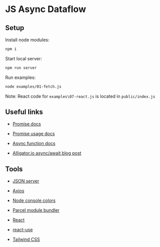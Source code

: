 # JS Async Dataflow

## Setup

Install node modules:
```sh
npm i
```

Start local server:
```sh
npm run server
```

Run examples:
```sh
node examples/01-fetch.js
```

Note: React code for ```examples\07-react.js``` is located in ```public/index.js```

## Useful links
* [Promise docs](https://developer.mozilla.org/en-US/docs/Web/JavaScript/Reference/Global_Objects/Promise)

* [Promise usage docs](https://developer.mozilla.org/en-US/docs/Web/JavaScript/Guide/Using_promises)

* [Async function docs](https://developer.mozilla.org/en-US/docs/Web/JavaScript/Reference/Statements/async_function)

* [Alligator.io async/await blog post](https://alligator.io/js/async-functions/)


## Tools
* [JSON server](https://github.com/typicode/json-server)

* [Axios](https://github.com/axios/axios)

* [Node console colors](https://github.com/Marak/colors.js)

* [Parcel module bundler](https://parceljs.org/)

* [React](https://reactjs.org/)

* [react-use](https://github.com/streamich/react-use)

* [Tailwind CSS](https://tailwindcss.com/)
